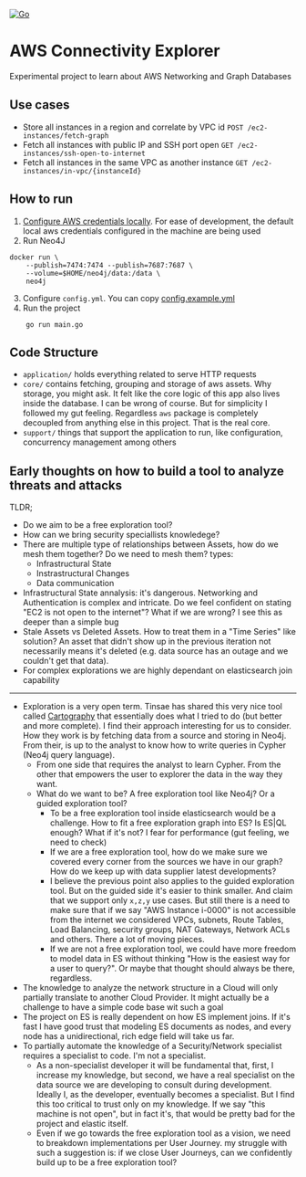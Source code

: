 [![Go](https://github.com/romulets/aws-connectivity-explorer/actions/workflows/go.yml/badge.svg)](https://github.com/romulets/aws-connectivity-explorer/actions/workflows/go.yml)

# AWS Connectivity Explorer
Experimental project to learn about AWS Networking and Graph Databases

## Use cases

- Store all instances in a region and correlate by VPC id `POST /ec2-instances/fetch-graph`
- Fetch all instances with public IP and SSH port open `GET /ec2-instances/ssh-open-to-internet`
- Fetch all instances in the same VPC as another instance `GET /ec2-instances/in-vpc/{instanceId}`

## How to run

1. [Configure AWS credentials locally](https://docs.aws.amazon.com/cli/latest/userguide/getting-started-quickstart.html). 
For ease of development, the default local aws credentials configured in the machine are being used
2. Run Neo4J
```shell
docker run \
    --publish=7474:7474 --publish=7687:7687 \
    --volume=$HOME/neo4j/data:/data \
    neo4j
```
3. Configure `config.yml`. You can copy [config.example.yml](config.example.yml)
4. Run the project
```
    go run main.go
```

## Code Structure

- `application/` holds everything related to serve HTTP requests
- `core/` contains fetching, grouping and storage of aws assets. Why storage, you might ask. It felt
like the core logic of this app also lives inside the database. I can be wrong of course. But for simplicity
I followed my gut feeling. Regardless `aws` package is completely decoupled from anything else in this project.
That is the real core.
- `support/` things that support the application to run, like configuration, concurrency management among others

## Early thoughts on how to build a tool to analyze threats and attacks

TLDR;
- Do we aim to be a free exploration tool?
- How can we bring security speciallists knowledege?
- There are multiple type of relationships between Assets, how do we mesh them together? Do we need to mesh them? types:
  - Infrastructural State
  - Instrastructural Changes
  - Data communication
- Infrastructural State annalysis: it's dangerous. Networking and Authentication is complex and intricate. Do we
feel confident on stating "EC2 is not open to the internet"? What if we are wrong? I see this as deeper than a simple bug
- Stale Assets vs Deleted Assets. How to treat them in a "Time Series" like solution? An asset that didn't show up in the
previous iteration not necessarily means it's deleted (e.g. data source has an outage and we couldn't get that data). 
- For complex explorations we are highly dependant on elasticsearch join capability

---

- Exploration is a very open term. Tinsae has shared this very nice tool called 
[Cartography](https://lyft.github.io/cartography/index.html) that essentially does what I tried to do (but better
and more complete). I find their approach interesting for us to consider. How they work is by fetching data from
a source and storing in Neo4j. From their, is up to the analyst to know how to write queries in Cypher (Neo4j 
query language).
  - From one side that requires the analyst to learn Cypher. From the other that empowers the user to explorer the data
  in the way they want.
  - What do we want to be? A free exploration tool like Neo4j? Or a guided exploration tool?
    - To be a free exploration tool inside elasticsearch would be a challenge. How to fit a free 
    exploration graph into ES? Is ES|QL enough? What if it's not? I fear for performance (gut feeling, we need to check)
    - If we are a free exploration tool, how do we make sure we covered every corner from the sources we have 
    in our graph? How do we keep up with data supplier latest developments?
    - I believe the previous point also applies to the guided exploration tool. But on the guided side it's easier to 
    think smaller. And claim that we support only `x,z,y` use cases. But still there is a need to make sure that 
    if we say "AWS Instance i-0000" is not accessible from the internet we considered VPCs, subnets, Route Tables, Load 
    Balancing, security groups, NAT Gateways, Network ACLs and others. There a lot of moving pieces.
    - If we are not a free exploration tool, we could have more freedom to model data in ES without thinking 
    "How is the easiest way for a user to query?". Or maybe that thought should always be there, regardless. 
- The knowledge to analyze the network structure in a Cloud will only partially translate to another Cloud Provider.
    It might actually be a challenge to have a simple code base wit such a goal
- The project on ES is really dependent on how ES implement joins. If it's fast I have good trust that modeling 
ES documents as nodes, and every node has a unidirectional, rich edge field will take us far.
- To partially automate the knowledge of a Security/Network specialist requires a specialist to code.
  I'm not a specialist.
  - As a non-specialist developer it will be fundamental that, first, I increase my knowledge, but second, we have
   a real specialist on the data source we are developing to consult during development. Ideally I, as the developer,
   eventually becomes a specialist. But I find this too critical to trust only on my knowledge. If we say "this machine 
   is not open", but in fact it's, that would be pretty bad for the project and elastic itself.
  - Even if we go towards the free exploration tool as a vision, we need to breakdown implementations per User Journey.
    my struggle with such a suggestion is: if we close User Journeys, can we confidently build up to be a free 
    exploration tool?
